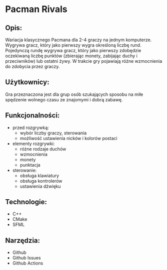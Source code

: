 # Pacman Rivals

## Opis:

Wariacja klasycznego Pacmana dla 2-4 graczy na jednym komputerze. 
Wygrywa gracz, który jako pierwszy wygra określoną liczbę rund. 
Pojedynczą rundę wygrywa gracz, który jako pierwszy zdobędzie oczekiwaną liczbę punktów (zbierając monety, zabijając duchy i przeciwników) lub ostatni żywy. 
W trakcie gry pojawiają różne wzmocnienia do zdobycia przez graczy.

## Użytkownicy:

Gra przeznaczona jest dla grup osób szukających sposobu na miłe spędzenie wolnego czasu ze znajomymi i dobrą zabawę.

## Funkcjonalności:
- przed rozgrywką:
  - wybór liczby graczy, sterowania
  - możliwość ustawienia nicków i kolorów postaci
- elementy rozgrywki:
  - różne rodzaje duchów
  - wzmocnienia
  - monety
  - punktacja
- sterowanie:
  - obsługa klawiatury
  - obsługa kontrolerów
  - ustawienia dźwięku


## Technologie:
- C++
- CMake
- SFML


## Narzędzia:				
- Github
- Github Issues
- Github Actions
